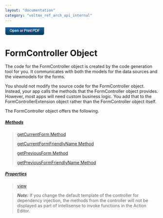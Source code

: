 ```yaml
---
layout: "documentation"
category: "voltmx_ref_arch_api_internal"
---
```

                        

[![](Resources/Images/pdf.png)](http://docs.voltmx.com/9_x_PDFs/iris/voltmx_ref_arch_ap_internali.pdf)


FormController Object
=====================

The code for the FormController object is created by the code generation tool for you. It communicates with both the models for the data sources and the viewmodels for the forms.

You should not modify the source code for the FormController object. Instead, your app calls the methods that the FormController object provides. However, most apps will need custom business logic. You add that to the FormControllerExtension object rather than the FormController object itself.

The FormController object offers the following.

##### [Methods](FormController_Methods.html)

> [getCurrentForm Method](FormController_Methods.html#getCurrentForm)
> 
> [getCurrentFormFriendlyName Method](FormController_Methods.html#getCurrentFormFriendlyName)
> 
> [getPreviousForm Method](FormController_Methods.html#getPreviousForm)
> 
> [getPreviousFormFriendlyName Method](FormController_Methods.html#getPreviousFormFriendlyName)

##### [Properties](FormController_Properties.html)

> [view](FormController_Properties.html#view)

> **_Note:_** If you change the default template of the controller for dependency injection, the methods from the controller will not be displayed as part of intellisense to invoke functions in the Action Editor.
